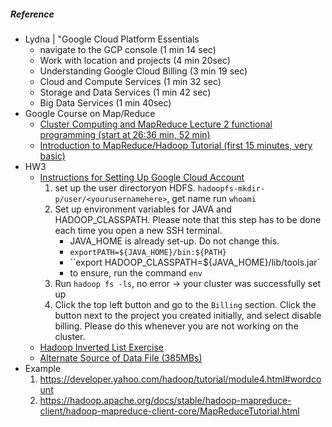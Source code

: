 ##### Reference

- Lydna | "Google Cloud Platform Essentials
  - navigate to the GCP console (1 min 14 sec)
  - Work with location and projects (4 min 20sec)
  - Understanding Google Cloud Billing (3 min 19 sec)
  - Cloud and Compute Services (1 min 32 sec)
  - Storage and Data Services (1 min 42 sec)
  - Big Data Services (1 min 40sec)
- Google Course on Map/Reduce
  - [Cluster Computing and MapReduce Lecture 2 functional programming (start at 26:36 min, 52 min)](https://www.youtube.com/watch?v=-vD6PUdf3Js)
  - [Introduction to MapReduce/Hadoop Tutorial (first 15 minutes, very basic)](https://www.youtube.com/watch?v=fHWXRxB3UqU) 
- HW3
  - [Instructions for Setting Up Google Cloud Account](http://www-scf.usc.edu/~csci572/2018Spring/hw3/Google_Cloud_Platform.pdf)
    1. set up the user directoryon HDFS. `hadoopfs-mkdir-p/user/<yourusernamehere>`, get name run  `whoami`
    2. Set up environment variables for JAVA and HADOOP_CLASSPATH. Please note that this step has to be done each time you open a new SSH terminal.
       - JAVA_HOME is already set-up. Do not change this.
       - `exportPATH=${JAVA_HOME}/bin:${PATH}`
       - ``export HADOOP_CLASSPATH=${JAVA_HOME}/lib/tools.jar`
       - to ensure, run the command `env`
    3. Run `hadoop fs -ls`, no error ->  your cluster was successfully set up
    4. Click the top left button and go to the `Billing` section. Click the button next to the project you created initially, and select disable billing. Please do this whenever you are not working on the cluster.
  - [Hadoop Inverted List Exercise](http://www-scf.usc.edu/~csci572/2018Spring/hw3/HadoopExercise.pdf)
  - [Alternate Source of Data File (385MBs)](http://www-scf.usc.edu/~csci572/2018Spring/hw3/DATA.zip)
- Example
  1. https://developer.yahoo.com/hadoop/tutorial/module4.html#wordcount
  2. https://hadoop.apache.org/docs/stable/hadoop-mapreduce-client/hadoop-mapreduce-client-core/MapReduceTutorial.html


